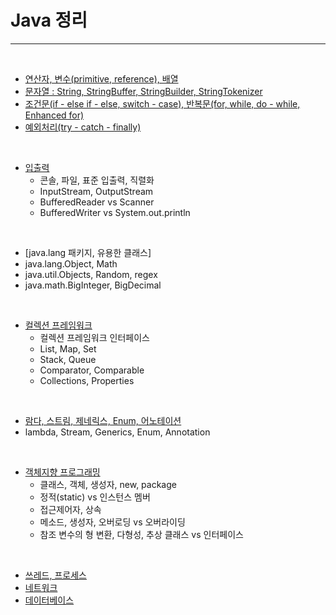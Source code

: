 # Java 정리
------------------

<br>

- [연산자, 변수(primitive, reference), 배열](https://github.com/wrp21/Java-Practice/tree/dev/Subject/%EB%B3%80%EC%88%98_%EB%B0%B0%EC%97%B4_%EC%97%B0%EC%82%B0%EC%9E%90)
- [문자열 : String, StringBuffer, StringBuilder, StringTokenizer](https://github.com/wrp21/Java-Practice/tree/dev/Subject/%EB%AC%B8%EC%9E%90%EC%97%B4)
- [조건문(if - else if - else, switch - case), 반복문(for, while, do - while, Enhanced for)](https://github.com/wrp21/Java-Practice/tree/dev/Subject/%EC%A1%B0%EA%B1%B4%EB%AC%B8_%EB%B0%98%EB%B3%B5%EB%AC%B8)
- [예외처리(try - catch - finally)](https://github.com/wrp21/Java-Practice/tree/dev/Subject/%EC%98%88%EC%99%B8%EC%B2%98%EB%A6%AC)  

<br>  

- [입출력](https://github.com/wrp21/Java-Practice/tree/dev/Subject/%EC%9E%85%EC%B6%9C%EB%A0%A5)
  - 콘솔, 파일, 표준 입출력, 직렬화
  - InputStream, OutputStream
  - BufferedReader vs Scanner
  - BufferedWriter vs System.out.println 

<br>

- [java.lang 패키지, 유용한 클래스]
- java.lang.Object, Math
- java.util.Objects, Random, regex
- java.math.BigInteger, BigDecimal

<br>

- [컬렉션 프레임워크](https://github.com/wrp21/Java-Practice/tree/dev/Subject/%EC%BB%AC%EB%A0%89%EC%85%98%ED%94%84%EB%A0%88%EC%9E%84%EC%9B%8C%ED%81%AC)
  - 컬렉션 프레임워크 인터페이스
  - List, Map, Set
  - Stack, Queue
  - Comparator, Comparable
  - Collections, Properties
  
<br>

- [람다, 스트림, 제네릭스, Enum, 어노테이션](https://github.com/wrp21/Java-Practice/tree/dev/Subject/%EB%9E%8C%EB%8B%A4_%EC%8A%A4%ED%8A%B8%EB%A6%BC_%EC%A0%9C%EB%84%A4%EB%A6%AD%EC%8A%A4_Eunm_Annotaion)
- lambda, Stream, Generics, Enum, Annotation

<br>

- [객체지향 프로그래밍](https://github.com/wrp21/Java-Practice/tree/dev/Subject/%EA%B0%9D%EC%B2%B4%EC%A7%80%ED%96%A5)
  - 클래스, 객체, 생성자, new, package
  - 정적(static) vs 인스턴스 멤버
  - 접근제어자, 상속
  - 메소드, 생성자, 오버로딩 vs 오버라이딩
  - 참조 변수의 형 변환, 다형성, 추상 클래스 vs 인터페이스

<br>

- [쓰레드, 프로세스](https://github.com/wrp21/Java-Practice/tree/dev/Subject/%EC%93%B0%EB%A0%88%EB%93%9C_%ED%94%84%EB%A1%9C%EC%84%B8%EC%8A%A4)
- [네트워크](https://github.com/wrp21/Java-Practice/tree/dev/Subject/%EB%84%A4%ED%8A%B8%EC%9B%8C%ED%81%AC)
- [데이터베이스](https://github.com/wrp21/Java-Practice/tree/dev/Subject/%EB%8D%B0%EC%9D%B4%ED%84%B0%EB%B2%A0%EC%9D%B4%EC%8A%A4)

<br>






